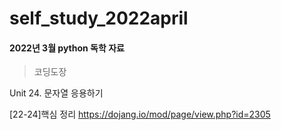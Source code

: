# self_study_2022april
#### 2022년 3월 python 독학 자료
> 코딩도장

Unit 24. 문자열 응용하기

[22-24]핵심 정리 https://dojang.io/mod/page/view.php?id=2305
